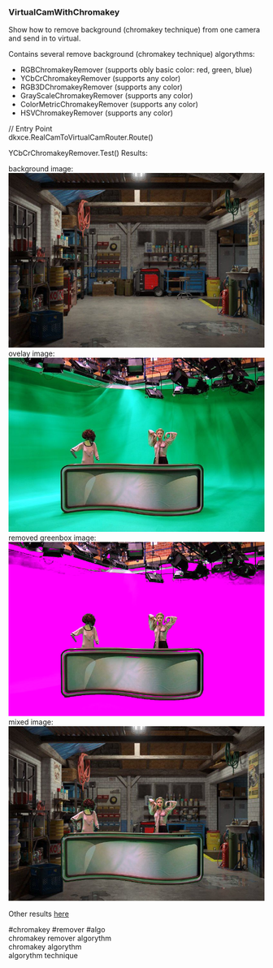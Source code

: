 ###     VirtualCamWithChromakey

Show how to remove background (chromakey technique) from one camera and send in to virtual.    

Contains several remove background (chromakey technique) algorythms:   
- RGBChromakeyRemover (supports obly basic color: red, green, blue)
- YCbCrChromakeyRemover (supports any color)
- RGB3DChromakeyRemover (supports any color)
- GrayScaleChromakeyRemover (supports any color)
- ColorMetricChromakeyRemover (supports any color)
- HSVChromakeyRemover (supports any color)

// Entry Point    
dkxce.RealCamToVirtualCamRouter.Route()

YCbCrChromakeyRemover.Test() Results:    

background image:   
<img src="background.jpg"/>         
ovelay image:   
<img src="greenbox.jpg"/>  
removed greenbox image:   
<img src="greenbox_color_replace.jpg"/>  
mixed image:   
<img src="greenbox_with_background.jpg"/> 

Other results [here](https://github.com/dkxce/VirtualCamWithChromakey/tree/main/images)   

#chromakey #remover #algo   
chromakey remover algorythm   
chromakey algorythm   
algorythm technique   
